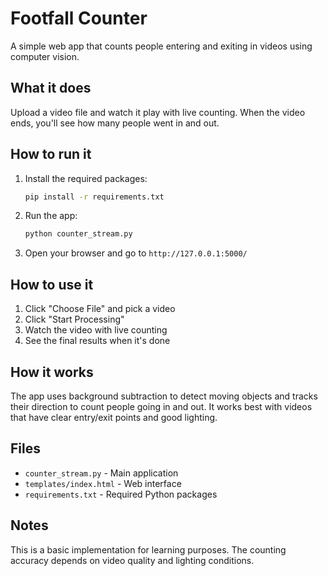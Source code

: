 # Footfall Counter

A simple web app that counts people entering and exiting in videos using computer vision.

## What it does

Upload a video file and watch it play with live counting. When the video ends, you'll see how many people went in and out.

## How to run it

1. Install the required packages:
   ```bash
   pip install -r requirements.txt
   ```

2. Run the app:
   ```bash
   python counter_stream.py
   ```

3. Open your browser and go to `http://127.0.0.1:5000/`

## How to use it

1. Click "Choose File" and pick a video
2. Click "Start Processing"
3. Watch the video with live counting
4. See the final results when it's done

## How it works

The app uses background subtraction to detect moving objects and tracks their direction to count people going in and out. It works best with videos that have clear entry/exit points and good lighting.

## Files

- `counter_stream.py` - Main application
- `templates/index.html` - Web interface
- `requirements.txt` - Required Python packages

## Notes

This is a basic implementation for learning purposes. The counting accuracy depends on video quality and lighting conditions.
